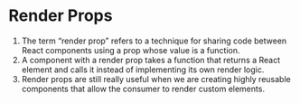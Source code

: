# Render Props

1. The term “render prop” refers to a technique for sharing code between React components using a prop whose value is a function.
2. A component with a render prop takes a function that returns a React element and calls it instead of implementing its own render logic. 
3. Render props are still really useful when we are creating highly reusable components that allow the consumer to render custom elements. 
